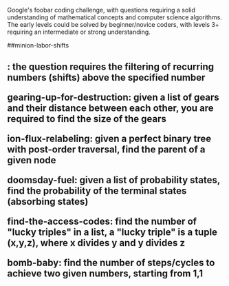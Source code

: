 Google's foobar coding challenge, with questions requiring a solid understanding of mathematical concepts and computer science algorithms. The early levels could be solved by beginner/novice coders, with levels 3+ requiring an intermediate or strong understanding.

##minion-labor-shifts<h2>: the question requires the filtering of recurring numbers (shifts) above the specified number

gearing-up-for-destruction: given a list of gears and their distance between each other, you are required to find the size of the gears

ion-flux-relabeling: given a perfect binary tree with post-order traversal, find the parent of a given node

doomsday-fuel: given a list of probability states, find the probability of the terminal states (absorbing states)

find-the-access-codes: find the number of "lucky triples" in a list, a "lucky triple" is a tuple (x,y,z), where x divides y and y divides z

bomb-baby: find the number of steps/cycles to achieve two given numbers, starting from 1,1
